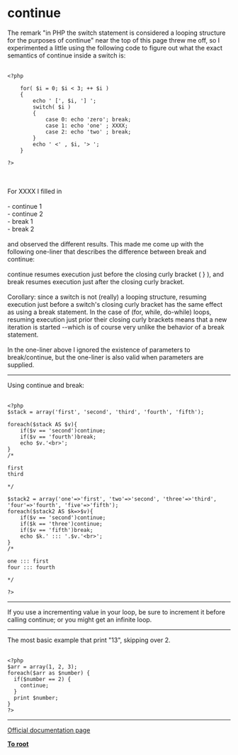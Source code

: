 # continue



The remark "in PHP the switch statement is considered a looping structure for the purposes of continue" near the top of this page threw me off, so I experimented a little using the following code to figure out what the exact semantics of continue inside a switch is:<br><br>

```
<?php

    for( $i = 0; $i < 3; ++ $i )
    {
        echo ' [', $i, '] ';
        switch( $i )
        {
            case 0: echo 'zero'; break;
            case 1: echo 'one' ; XXXX;
            case 2: echo 'two' ; break;
        }
        echo ' <' , $i, '> ';
    }

?>
```
<br><br>For XXXX I filled in<br><br>- continue 1<br>- continue 2<br>- break 1<br>- break 2<br><br>and observed the different results.  This made me come up with the following one-liner that describes the difference between break and continue:<br><br>continue resumes execution just before the closing curly bracket ( } ), and break resumes execution just after the closing curly bracket.<br><br>Corollary: since a switch is not (really) a looping structure, resuming execution just before a switch&apos;s closing curly bracket has the same effect as using a break statement.  In the case of (for, while, do-while) loops, resuming execution just prior their closing curly brackets means that a new iteration is started --which is of course very unlike the behavior of a break statement.<br><br>In the one-liner above I ignored the existence of parameters to break/continue, but the one-liner is also valid when parameters are supplied.  

---

Using continue and break:<br><br>

```
<?php
$stack = array('first', 'second', 'third', 'fourth', 'fifth');

foreach($stack AS $v){
    if($v == 'second')continue;
    if($v == 'fourth')break;
    echo $v.'<br>';
}
/*

first
third

*/

$stack2 = array('one'=>'first', 'two'=>'second', 'three'=>'third', 'four'=>'fourth', 'five'=>'fifth');
foreach($stack2 AS $k=>$v){
    if($v == 'second')continue;
    if($k == 'three')continue;
    if($v == 'fifth')break;
    echo $k.' ::: '.$v.'<br>';
}
/*

one ::: first
four ::: fourth

*/

?>
```
  

---

If you use a incrementing value in your loop, be sure to increment it before calling continue; or you might get an infinite loop.  

---

The most basic example that print "13", skipping over 2.<br><br>

```
<?php
$arr = array(1, 2, 3);
foreach($arr as $number) {
  if($number == 2) {
    continue;
  }
  print $number;
}
?>
```
  

---

[Official documentation page](https://www.php.net/manual/en/control-structures.continue.php)

**[To root](/README.md)**